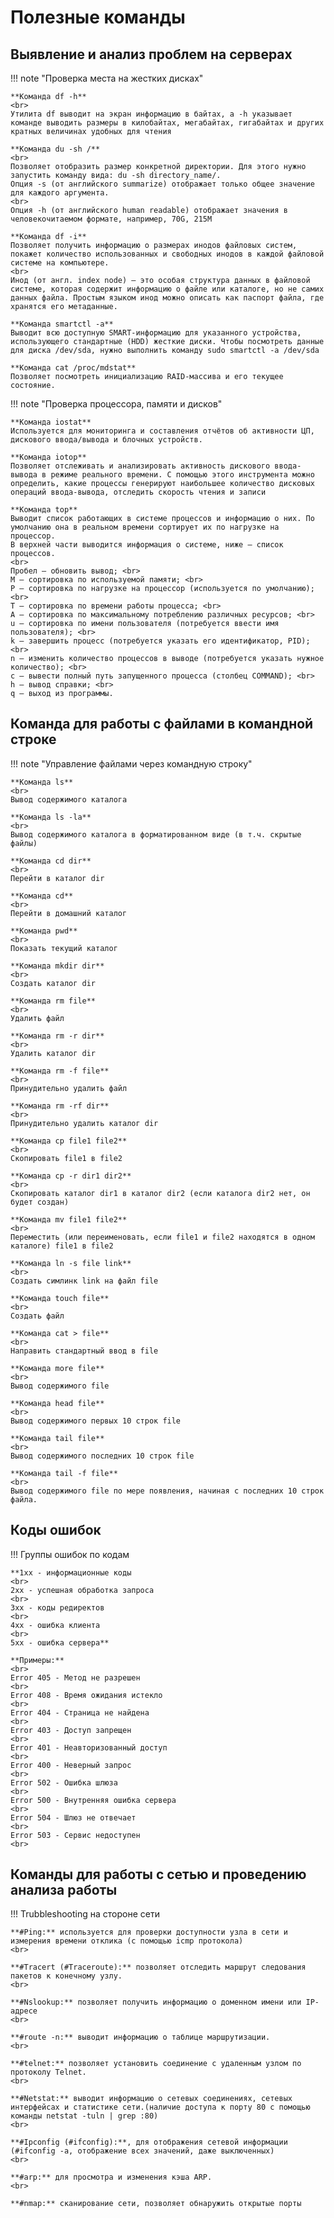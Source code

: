 # Полезные команды 

## Выявление и анализ проблем на серверах
!!! note "Проверка места на жестких дисках"

    **Команда df -h**
    <br>
    Утилита df выводит на экран информацию в байтах, а -h указывает команде выводить размеры в килобайтах, мегабайтах, гигабайтах и других кратных величинах удобных для чтения

    **Команда du -sh /**
    <br>
    Позволяет отобразить размер конкретной директории. Для этого нужно запустить команду вида: du -sh directory_name/.
    Опция -s (от английского summarize) отображает только общее значение для каждого аргумента.
    <br> 
    Опция -h (от английского human readable) отображает значения в человекочитаемом формате, например, 70G, 215M

    **Команда df -i**  
    Позволяет получить информацию о размерах инодов файловых систем, покажет количество использованных и свободных инодов в каждой файловой системе на компьютере.
    <br>
    Инод (от англ. index node) — это особая структура данных в файловой системе, которая содержит информацию о файле или каталоге, но не самих данных файла. Простым языком инод можно описать как паспорт файла, где хранятся его метаданные.

    **Команда smartctl -a**  
    Выводит всю доступную SMART-информацию для указанного устройства, использующего стандартные (HDD) жесткие диски. Чтобы посмотреть данные для диска /dev/sda, нужно выполнить команду sudo smartctl -a /dev/sda

    **Команда cat /proc/mdstat**  
    Позволяет посмотреть инициализацию RAID-массива и его текущее состояние.
!!! note "Проверка процессора, памяти и дисков"

    **Команда iostat**  
    Используется для мониторинга и составления отчётов об активности ЦП, дискового ввода/вывода и блочных устройств.

    **Команда iotop**  
    Позволяет отслеживать и анализировать активность дискового ввода-вывода в режиме реального времени. С помощью этого инструмента можно определить, какие процессы генерируют наибольшее количество дисковых операций ввода-вывода, отследить скорость чтения и записи

    **Команда top**  
    Выводит список работающих в системе процессов и информацию о них. По умолчанию она в реальном времени сортирует их по нагрузке на процессор.  
    В верхней части выводится информация о системе, ниже — список процессов.  
    <br>
    Пробел — обновить вывод; <br>
    M — сортировка по используемой памяти; <br>
    P — сортировка по нагрузке на процессор (используется по умолчанию); <br>
    T — сортировка по времени работы процесса; <br>
    A — сортировка по максимальному потреблению различных ресурсов; <br>
    u — сортировка по имени пользователя (потребуется ввести имя пользователя); <br>
    k — завершить процесс (потребуется указать его идентификатор, PID); <br>
    n — изменить количество процессов в выводе (потребуется указать нужное количество); <br>
    c — вывести полный путь запущенного процесса (столбец COMMAND); <br>
    h — вывод справки; <br>
    q — выход из программы.

## Команда для работы с файлами в командной строке
!!! note "Управление файлами через командную строку"

    **Команда ls**
    <br>
    Вывод содержимого каталога

    **Команда ls -la**
    <br>
    Вывод содержимого каталога в форматированном виде (в т.ч. скрытые файлы)

    **Команда cd dir**
    <br>
    Перейти в каталог dir

    **Команда cd**
    <br>
    Перейти в домашний каталог

    **Команда pwd**
    <br>
    Показать текущий каталог

    **Команда mkdir dir**
    <br>
    Создать каталог dir

    **Команда rm file**
    <br>
    Удалить файл

    **Команда rm -r dir**
    <br>
    Удалить каталог dir

    **Команда rm -f file**
    <br>
    Принудительно удалить файл

    **Команда rm -rf dir**
    <br>
    Принудительно удалить каталог dir

    **Команда cp file1 file2**
    <br>
    Скопировать file1 в file2

    **Команда cp -r dir1 dir2**
    <br>
    Скопировать каталог dir1 в каталог dir2 (если каталога dir2 нет, он будет создан)

    **Команда mv file1 file2**
    <br>
    Переместить (или переименовать, если file1 и file2 находятся в одном каталоге) file1 в file2

    **Команда ln -s file link**
    <br>
    Создать симлинк link на файл file

    **Команда touch file**
    <br>
    Создать файл

    **Команда cat > file**
    <br>
    Направить стандартный ввод в file

    **Команда more file**
    <br>
    Вывод содержимого file

    **Команда head file**
    <br>
    Вывод содержимого первых 10 строк file

    **Команда tail file**
    <br>
    Вывод содержимого последних 10 строк file

    **Команда tail -f file**
    <br>
    Вывод содержимого file по мере появления, начиная с последних 10 строк файла.

## Коды ошибок
!!! Группы ошибок по кодам

    **1хх - информационные коды
    <br>
    2хх - успешная обработка запроса
    <br>
    3хх - коды редиректов
    <br>
    4хх - ошибка клиента
    <br>
    5хх - ошибка сервера**

    **Примеры:**
    <br>
    Error 405 - Метод не разрешен
    <br>
    Error 408 - Время ожидания истекло
    <br> 
    Error 404 - Страница не найдена
    <br>
    Error 403 - Доступ запрещен
    <br>
    Error 401 - Неавторизованный доступ
    <br>
    Error 400 - Неверный запрос
    <br>
    Error 502 - Ошибка шлюза
    <br>
    Error 500 - Внутренняя ошибка сервера
    <br>
    Error 504 - Шлюз не отвечает
    <br>
    Error 503 - Сервис недоступен
    <br>
 
## Команды для работы с сетью и проведению анализа работы
!!! Trubbleshooting на стороне сети

    **#Ping:** используется для проверки доступности узла в сети и измерения времени отклика (с помощью icmp протокола)
    <br>

    **#Tracert (#Traceroute):** позволяет отследить маршрут следования пакетов к конечному узлу.
    <br>

    **#Nslookup:** позволяет получить информацию о доменном имени или IP-адресе
    <br>

    **#route -n:** выводит информацию о таблице маршрутизации.
    <br>

    **#telnet:** позволяет установить соединение с удаленным узлом по протоколу Telnet.
    <br>

    **#Netstat:** выводит информацию о сетевых соединениях, сетевых интерфейсах и статистике сети.(наличие доступа к порту 80 с помощью команды netstat -tuln | grep :80)
    <br>

    **#Ipconfig (#ifconfig):**, для отображения сетевой информации (#ifconfig -a, отображение всех значений, даже выключенных)
    <br>

    **#arp:** для просмотра и изменения кэша ARP.
    <br>
    
    **#nmap:** сканирование сети, позволяет обнаружить открытые порты